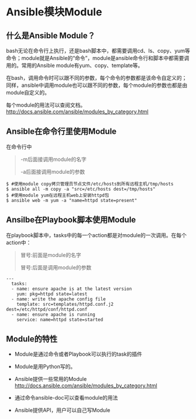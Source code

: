 # Ansible模块Module


## 什么是Ansible Module？

bash无论在命令行上执行，还是bash脚本中，都需要调用cd、ls、copy、yum等命令；module就是Ansible的“命令”，module是ansible命令行和脚本中都需要调用的。常用的Ansible module有yum、copy、template等。

在bash，调用命令时可以跟不同的参数，每个命令的参数都是该命令自定义的；同样，ansible中调用module也可以跟不同的参数，每个module的参数也都是由module自定义的。

每个module的用法可以查阅文档。http://docs.ansible.com/ansible/modules_by_category.html



## Ansible在命令行里使用Module

在命令行中

> -m后面接调用module的名字
> 
> -a后面接调用module的参数

```
$ #使用module copy拷贝管理员节点文件/etc/hosts到所有远程主机/tmp/hosts
$ ansible all -m copy -a "src=/etc/hosts dest=/tmp/hosts"
$ #使用module yum在远程主机web上安装httpd包
$ ansible web -m yum -a "name=httpd state=present"

```


## Ansilbe在Playbook脚本使用Module

在playbook脚本中，tasks中的每一个action都是对module的一次调用。在每个action中：

> 冒号:前面是module的名字
> 
> 冒号:后面是调用module的参数

```
---
  tasks:
  - name: ensure apache is at the latest version
    yum: pkg=httpd state=latest
  - name: write the apache config file
    template: src=templates/httpd.conf.j2 dest=/etc/httpd/conf/httpd.conf
  - name: ensure apache is running
    service: name=httpd state=started

```

## Module的特性
* Module是通过命令或者Playbook可以执行的task的插件

* Module是用Python写的。

* Ansible提供一些常用的Module http://docs.ansible.com/ansible/modules_by_category.html

* 通过命令ansible-doc可以查看module的用法

* Ansible提供API，用户可以自己写Module